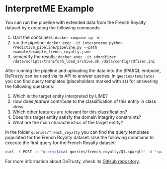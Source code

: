 # InterpretME Example

You can run the pipeline with extended data from the French Royalty dataset by executing the following commands:

1. start the containers: `docker-compose up -d`
1. run the pipeline: `docker exec -it interpretme python Predictive_pipeline/pipeline.py --path example/example_french_royalty.json`
1. semantify the results: `docker exec -it sdmrdfizer /data/scripts/transform_load_archive.sh /data/config/rdfizer.ini`

After running the pipeline and uploading the data into the SPARQL endpoint, DeTrusty can be used via its API to answer queries.
In `queries/templates` you can find query templates (placeholders marked with `$$`) for answering the following questions:

1. Which is the target entity interpreted by LIME?
1. How does _feature_ contribute to the classification of this entity in class _class_
1. Which other features are relevant for this classification?
1. Does this target entity satisfy the domain integrity constraints?
1. What are the main characteristics of the target entity?

In the folder `queries/french_royalty` you can find the query templates populated for the French Royalty dataset.
Use the following command to execute the first query for the French Royalty dataset:
```bash
curl -X POST -d "query=$(cat queries/french_royalty/Q1.sparql)" -d "sparql1_1=True" localhost:5000/sparql
```

For more information about DeTrusty, check its [GitHub repository](https://github.com/SDM-TIB/DeTrusty).

